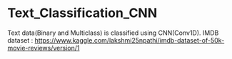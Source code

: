 # Text_Classification_CNN
Text data(Binary and Multiclass) is classified using CNN(Conv1D).
IMDB dataset : https://www.kaggle.com/lakshmi25npathi/imdb-dataset-of-50k-movie-reviews/version/1
